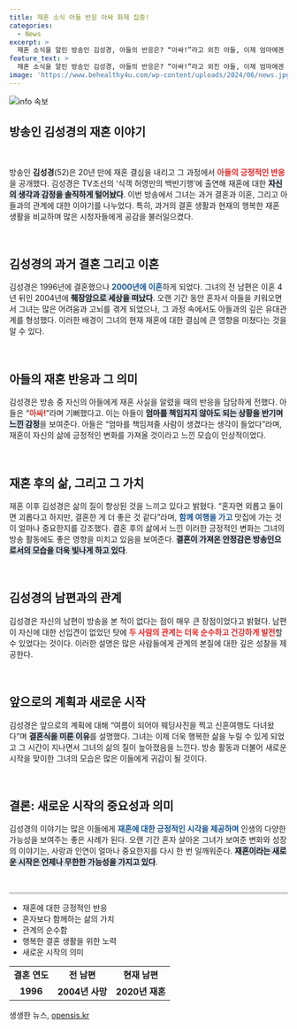 ```yaml
---
title: 재혼 소식 아들 반응 아싸 화제 집중!
categories:
  - News
excerpt: >
  재혼 소식을 알린 방송인 김성경, 아들의 반응은? “아싸!”라고 외친 아들, 이제 엄마에겐 새로운 가족이 생겼다! 김성경, 혼자였던 외로움 뒤에 찾아온 행복한 일상과 소중한 동반자에 대한 이야기를 전하다.
feature_text: >
  재혼 소식을 알린 방송인 김성경, 아들의 반응은? “아싸!”라고 외친 아들, 이제 엄마에겐 새로운 가족이 생겼다! 김성경, 혼자였던 외로움 뒤에 찾아온 행복한 일상과 소중한 동반자에 대한 이야기를 전하다.
image: 'https://www.behealthy4u.com/wp-content/uploads/2024/06/news.jpg'
---
```


<p><img src="https://www.behealthy4u.com/wp-content/uploads/2024/06/news.jpg" alt="info 속보" /></p>

<h2 data-ke-size="size26">방송인 김성경의 재혼 이야기</h2>

<p data-ke-size="size16">&nbsp;</p>

<p data-ke-size="size16">방송인 <b>김성경</b>(52)은 20년 만에 재혼 결심을 내리고 그 과정에서 <b><span style="color: #ee2323;">아들의 긍정적인 반응</span></b>을 공개했다. 김성경은 TV조선의 ‘식객 허영만의 백반기행’에 출연해 재혼에 대한 <b><span style="background-color: #21538527;">자신의 생각과 감정을 솔직하게 털어놨다</span></b>. 이번 방송에서 그녀는 과거 결혼과 이혼, 그리고 아들과의 관계에 대한 이야기를 나누었다. 특히, 과거의 결혼 생활과 현재의 행복한 재혼 생활을 비교하며 많은 시청자들에게 공감을 불러일으켰다.</p>

<p data-ke-size="size16">&nbsp;</p>

<h2 data-ke-size="size26">김성경의 과거 결혼 그리고 이혼</h2>

<p data-ke-size="size16">김성경은 1996년에 결혼했으나 <b><span style="color: #1a5490;">2000년에 이혼</span></b>하게 되었다. 그녀의 전 남편은 이혼 4년 뒤인 2004년에 <b><span style="background-color: #21538527;">췌장암으로 세상을 떠났다</span></b>. 오랜 기간 동안 혼자서 아들을 키워오면서 그녀는 많은 어려움과 고뇌를 겪게 되었으나, 그 과정 속에서도 아들과의 깊은 유대관계를 형성했다. 이러한 배경이 그녀의 현재 재혼에 대한 결심에 큰 영향을 미쳤다는 것을 알 수 있다.</p>

<p data-ke-size="size16">&nbsp;</p>

<h2 data-ke-size="size26">아들의 재혼 반응과 그 의미</h2>

<p data-ke-size="size16">김성경은 방송 중 자신의 아들에게 재혼 사실을 알렸을 때의 반응을 담담하게 전했다. 아들은 “<b><span style="color: #ee2323;">아싸!</span></b>”라며 기뻐했다고. 이는 아들이 <b><span style="background-color: #21538527;">엄마를 책임지지 않아도 되는 상황을 반기며 느낀 감정</span></b>을 보여준다. 아들은 “엄마를 책임져줄 사람이 생겼다는 생각이 들었다”라며, 재혼이 자신의 삶에 긍정적인 변화를 가져올 것이라고 느낀 모습이 인상적이었다.</p>

<p data-ke-size="size16">&nbsp;</p>

<h2 data-ke-size="size26">재혼 후의 삶, 그리고 그 가치</h2>

<p data-ke-size="size16">재혼 이후 김성경은 삶의 질이 향상된 것을 느끼고 있다고 밝혔다. “혼자면 외롭고 둘이면 괴롭다고 하지만, 결혼한 게 더 좋은 것 같다”라며, <b><span style="color: #1a5490;">함께 여행을 가고</span></b> 맛집에 가는 것이 얼마나 중요한지를 강조했다. 결혼 후의 삶에서 느낀 이러한 긍정적인 변화는 그녀의 방송 활동에도 좋은 영향을 미치고 있음을 보여준다. <b><span style="background-color: #21538527;">결혼이 가져온 안정감은 방송인으로서의 모습을 더욱 빛나게 하고 있다</span></b>.</p>

<p data-ke-size="size16">&nbsp;</p>

<h2 data-ke-size="size26">김성경의 남편과의 관계</h2>

<p data-ke-size="size16">김성경은 자신의 남편이 방송을 본 적이 없다는 점이 매우 큰 장점이었다고 밝혔다. 남편이 자신에 대한 선입견이 없었던 탓에 <b><span style="color: #ee2323;">두 사람의 관계는 더욱 순수하고 건강하게 발전</span></b>할 수 있었다는 것이다. 이러한 설명은 많은 사람들에게 관계의 본질에 대한 깊은 성찰을 제공한다.</p>

<p data-ke-size="size16">&nbsp;</p>

<h2 data-ke-size="size26">앞으로의 계획과 새로운 시작</h2>

<p data-ke-size="size16">김성경은 앞으로의 계획에 대해 “여름이 되어야 웨딩사진을 찍고 신혼여행도 다녀왔다”며 <b><span style="background-color: #21538527;">결혼식을 미룬 이유</span></b>를 설명했다. 그녀는 이제 더욱 행복한 삶을 누릴 수 있게 되었고 그 시간이 지나면서 그녀의 삶의 질이 높아졌음을 느낀다. 방송 활동과 더불어 새로운 시작을 맞이한 그녀의 모습은 많은 이들에게 귀감이 될 것이다.</p>

<p data-ke-size="size16">&nbsp;</p>

<h2 data-ke-size="size26">결론: 새로운 시작의 중요성과 의미</h2>

<p data-ke-size="size16">김성경의 이야기는 많은 이들에게 <b><span style="color: #1a5490;">재혼에 대한 긍정적인 시각을 제공하며</span></b> 인생의 다양한 가능성을 보여주는 좋은 사례가 된다. 오랜 기간 혼자 살아온 그녀가 보여준 변화와 성장의 이야기는, 사랑과 인연이 얼마나 중요한지를 다시 한 번 일깨워준다. <b><span style="background-color: #21538527;">재혼이라는 새로운 시작은 언제나 무한한 가능성을 가지고 있다</span></b>.</p>

<p data-ke-size="size16">&nbsp;</p>

<hr style="height: 4px; border: none; background-color: #d1d1d1;" />

<ul>
    <li>재혼에 대한 긍정적인 반응</li>
    <li>혼자보다 함께하는 삶의 가치</li>
    <li>관계의 순수함</li>
    <li>행복한 결혼 생활을 위한 노력</li>
    <li>새로운 시작의 의미</li>
</ul>

<table style="width: 100%;">
    <tr>
        <td style="text-align: center; height: 17px;"><b>결혼 연도</b></td>
        <td style="text-align: center; height: 17px;"><b>전 남편</b></td>
        <td style="text-align: center; height: 17px;"><b>현재 남편</b></td>
    </tr>
    <tr>
        <td style="text-align: center; height: 17px;"><b>1996</b></td>
        <td style="text-align: center; height: 17px;"><b>2004년 사망</b></td>
        <td style="text-align: center; height: 17px;"><b>2020년 재혼</b></td>
    </tr>
</table>
생생한 뉴스, <a href="https://opensis.kr" rel="dofollow">opensis.kr</a>


